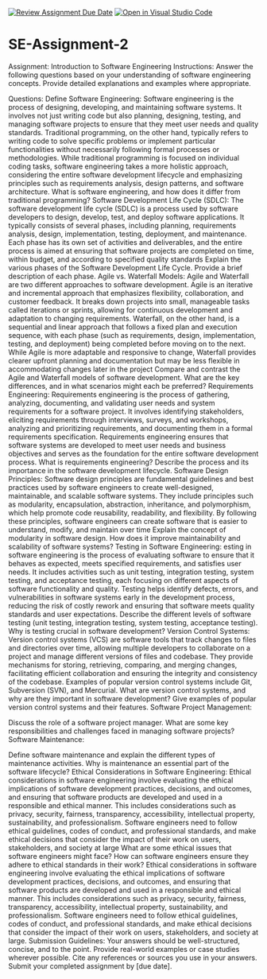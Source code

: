 [![Review Assignment Due Date](https://classroom.github.com/assets/deadline-readme-button-24ddc0f5d75046c5622901739e7c5dd533143b0c8e959d652212380cedb1ea36.svg)](https://classroom.github.com/a/-ucQIGTc)
[![Open in Visual Studio Code](https://classroom.github.com/assets/open-in-vscode-718a45dd9cf7e7f842a935f5ebbe5719a5e09af4491e668f4dbf3b35d5cca122.svg)](https://classroom.github.com/online_ide?assignment_repo_id=15244862&assignment_repo_type=AssignmentRepo)
# SE-Assignment-2
Assignment: Introduction to Software Engineering
Instructions:
Answer the following questions based on your understanding of software engineering concepts. Provide detailed explanations and examples where appropriate.

Questions:
Define Software Engineering:
Software engineering is the process of designing, developing, and maintaining software systems. It involves not just writing code but also planning, designing, testing, and managing software projects to ensure that they meet user needs and quality standards. Traditional programming, on the other hand, typically refers to writing code to solve specific problems or implement particular functionalities without necessarily following formal processes or methodologies. While traditional programming is focused on individual coding tasks, software engineering takes a more holistic approach, considering the entire software development lifecycle and emphasizing principles such as requirements analysis, design patterns, and software architecture.
What is software engineering, and how does it differ from traditional programming?
Software Development Life Cycle (SDLC):
The software development life cycle (SDLC) is a process used by software developers to design, develop, test, and deploy software applications. It typically consists of several phases, including planning, requirements analysis, design, implementation, testing, deployment, and maintenance. Each phase has its own set of activities and deliverables, and the entire process is aimed at ensuring that software projects are completed on time, within budget, and according to specified quality standards
Explain the various phases of the Software Development Life Cycle. Provide a brief description of each phase.
Agile vs. Waterfall Models:
Agile and Waterfall are two different approaches to software development. Agile is an iterative and incremental approach that emphasizes flexibility, collaboration, and customer feedback. It breaks down projects into small, manageable tasks called iterations or sprints, allowing for continuous development and adaptation to changing requirements. Waterfall, on the other hand, is a sequential and linear approach that follows a fixed plan and execution sequence, with each phase (such as requirements, design, implementation, testing, and deployment) being completed before moving on to the next. While Agile is more adaptable and responsive to change, Waterfall provides clearer upfront planning and documentation but may be less flexible in accommodating changes later in the project
Compare and contrast the Agile and Waterfall models of software development. What are the key differences, and in what scenarios might each be preferred?
Requirements Engineering:
Requirements engineering is the process of gathering, analyzing, documenting, and validating user needs and system requirements for a software project. It involves identifying stakeholders, eliciting requirements through interviews, surveys, and workshops, analyzing and prioritizing requirements, and documenting them in a formal requirements specification. Requirements engineering ensures that software systems are developed to meet user needs and business objectives and serves as the foundation for the entire software development process.
What is requirements engineering? Describe the process and its importance in the software development lifecycle.
Software Design Principles:
Software design principles are fundamental guidelines and best practices used by software engineers to create well-designed, maintainable, and scalable software systems. They include principles such as modularity, encapsulation, abstraction, inheritance, and polymorphism, which help promote code reusability, readability, and flexibility. By following these principles, software engineers can create software that is easier to understand, modify, and maintain over time
Explain the concept of modularity in software design. How does it improve maintainability and scalability of software systems?
Testing in Software Engineering:
esting in software engineering is the process of evaluating software to ensure that it behaves as expected, meets specified requirements, and satisfies user needs. It includes activities such as unit testing, integration testing, system testing, and acceptance testing, each focusing on different aspects of software functionality and quality. Testing helps identify defects, errors, and vulnerabilities in software systems early in the development process, reducing the risk of costly rework and ensuring that software meets quality standards and user expectations.
Describe the different levels of software testing (unit testing, integration testing, system testing, acceptance testing). Why is testing crucial in software development?
Version Control Systems:
Version control systems (VCS) are software tools that track changes to files and directories over time, allowing multiple developers to collaborate on a project and manage different versions of files and codebase. They provide mechanisms for storing, retrieving, comparing, and merging changes, facilitating efficient collaboration and ensuring the integrity and consistency of the codebase. Examples of popular version control systems include Git, Subversion (SVN), and Mercurial.
What are version control systems, and why are they important in software development? Give examples of popular version control systems and their features.
Software Project Management:

Discuss the role of a software project manager. What are some key responsibilities and challenges faced in managing software projects?
Software Maintenance:

Define software maintenance and explain the different types of maintenance activities. Why is maintenance an essential part of the software lifecycle?
Ethical Considerations in Software Engineering:
Ethical considerations in software engineering involve evaluating the ethical implications of software development practices, decisions, and outcomes, and ensuring that software products are developed and used in a responsible and ethical manner. This includes considerations such as privacy, security, fairness, transparency, accessibility, intellectual property, sustainability, and professionalism. Software engineers need to follow ethical guidelines, codes of conduct, and professional standards, and make ethical decisions that consider the impact of their work on users, stakeholders, and society at large
What are some ethical issues that software engineers might face? How can software engineers ensure they adhere to ethical standards in their work?
Ethical considerations in software engineering involve evaluating the ethical implications of software development practices, decisions, and outcomes, and ensuring that software products are developed and used in a responsible and ethical manner. This includes considerations such as privacy, security, fairness, transparency, accessibility, intellectual property, sustainability, and professionalism. Software engineers need to follow ethical guidelines, codes of conduct, and professional standards, and make ethical decisions that consider the impact of their work on users, stakeholders, and society at large.
Submission Guidelines:
Your answers should be well-structured, concise, and to the point.
Provide real-world examples or case studies wherever possible.
Cite any references or sources you use in your answers.
Submit your completed assignment by [due date].
